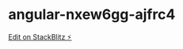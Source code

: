 # angular-nxew6gg-ajfrc4

[Edit on StackBlitz ⚡️](https://stackblitz.com/edit/angular-nxew6gg-ajfrc4)